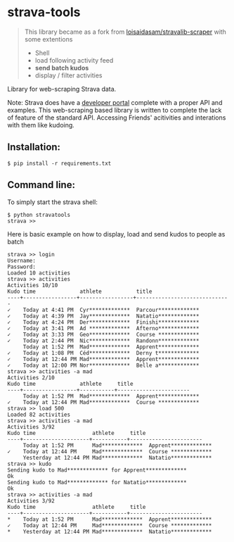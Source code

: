 strava-tools
============

> This library became as a  fork from [loisaidasam/stravalib-scraper](https://github.com/loisaidasam/stravalib-scraper) with some extentions
> - Shell
> - load following activity feed
> - **send batch kudos**
> - display / filter activities

Library for web-scraping Strava data.

Note: Strava does have a [developer portal](https://developers.strava.com/) complete with a proper API and examples. This web-scraping based library is written to complete the lack of feature of the standard API. Accessing Friends' acitivities and interations with them like kudoing.

Installation:
-------------

```
$ pip install -r requirements.txt
```

Command line:
-----------------------

To simply start the strava shell:

```
$ python stravatools
strava >>
```
Here is basic example on how to display, load and send kudos to people as batch

```
strava >> login
Username:
Password:
Loaded 10 activities
strava >> activities
Activities 10/10
Kudo time              athlete           title
----+-----------------+-----------------+------------------------------
✓    Today at 4:41 PM  Cyr*************  Parcour*************
✓    Today at 4:39 PM  Jay*************  Natatio*************
✓    Today at 4:24 PM  Der*************  Finishi*************
✓    Today at 3:41 PM  Ad *************  Afterno*************
✓    Today at 3:33 PM  Geo*************  Course *************
✓    Today at 2:44 PM  Nic*************  Randonn*************
     Today at 1:52 PM  Mad*************  Apprent*************
✓    Today at 1:08 PM  Céd*************  Derny t*************
✓    Today at 12:44 PM Mad*************  Apprent*************
✓    Today at 12:00 PM Nor*************  Belle a*************
strava >> activities -a mad
Activities 2/10
Kudo time              athlete     title
----+-----------------+-----------+-----------------------
     Today at 1:52 PM  Mad*************  Apprent*************
✓    Today at 12:44 PM Mad*************  Course *************
strava >> load 500
Loaded 82 activities
strava >> activities -a mad
Activities 3/92
Kudo time                  athlete     title
----+---------------------+-----------+-----------------------
     Today at 1:52 PM      Mad*************  Apprent*************
✓    Today at 12:44 PM     Mad*************  Course *************
     Yesterday at 12:44 PM Mad*************  Natatio*************
strava >> kudo
Sending kudo to Mad************* for Apprent*************
Ok
Sending kudo to Mad************* for Natatio*************
Ok
strava >> activities -a mad
Activities 3/92
Kudo time                  athlete     title
----+---------------------+-----------+-----------------------
*    Today at 1:52 PM      Mad*************  Apprent*************
✓    Today at 12:44 PM     Mad*************  Course *************
*    Yesterday at 12:44 PM Mad*************  Natatio*************
```
